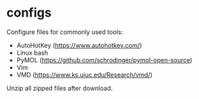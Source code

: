 # configs
Configure files for commonly used tools:
- AutoHotKey (https://www.autohotkey.com/)
- Linux bash
- PyMOL (https://github.com/schrodinger/pymol-open-source)
- Vim
- VMD (https://www.ks.uiuc.edu/Research/vmd/)

Unzip all zipped files after download.
